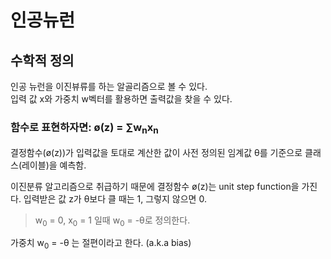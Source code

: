 # 인공뉴런
## 수학적 정의

인공 뉴런을 이진뷰류를 하는 알골리즘으로 볼 수 있다. <br>
입력 값 x와 가중치 w벡터를 활용하면 출력값을 찾을 수 있다. <br>

### **함수로 표현하자면: ø(z) = ∑w<sub>n</sub>x<sub>n</sub>**

결정함수(ø(z))가 입력값을 토대로 계산한 값이 사전 정의된 임계값 θ를 기준으로 클래스(레이블)을 예측함.

이진분류 알고리즘으로 취급하기 때문에 결정함수 ø(z)는 unit step function을 가진다. 입력받은 값 z가 θ보다 클 때는 1, 그렇지 않으면 0.

>w<sub>0</sub> = 0, x<sub>0</sub> = 1 일때 w<sub>0</sub> = -θ로 정의한다.

가중치 w<sub>0</sub> = -θ 는 절편이라고 한다. (a.k.a bias)

